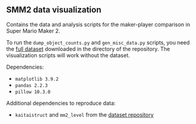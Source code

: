## SMM2 data visualization

Contains the data and analysis scripts for the maker-player comparison in Super Mario Maker 2.

To run the `dump_object_counts.py` and `gen_misc_data.py` scripts, you need the [full dataset](https://huggingface.co/datasets/TheGreatRambler/mm2_level) downloaded in the directory of the repository. The visualization scripts will work without the dataset.

Dependencies:
 - `matplotlib 3.9.2`
 - `pandas 2.2.3`
 - `pillow 10.3.0`
 
Additional dependencies to reproduce data:
 - `kaitaistruct` and `mm2_level` from the [dataset repository](https://huggingface.co/datasets/TheGreatRambler/mm2_level)